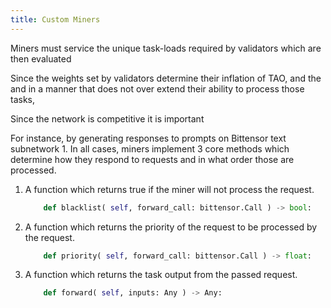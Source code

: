 ```yaml
---
title: Custom Miners
---
```

Miners must service the unique task-loads required by validators which are then evaluated 

Since the weights set by validators determine their inflation of TAO, and the and in a manner that does not over extend their ability to process those tasks, 


Since the network is competitive it is important  


For instance, by generating responses to prompts on Bittensor text subnetwork 1. In all cases, miners implement 3 core methods which determine how they respond to requests and in what order those are processed. 

1. A function which returns true if the miner will not process the request.
    ```python numbered dark
        def blacklist( self, forward_call: bittensor.Call ) -> bool:
    ```

2. A function which returns the priority of the request to be processed by the request.
    ```python numbered dark
        def priority( self, forward_call: bittensor.Call ) -> float:
    ```

3. A function which returns the task output from the passed request.
    ```python numbered dark
        def forward( self, inputs: Any ) -> Any:
    ```
